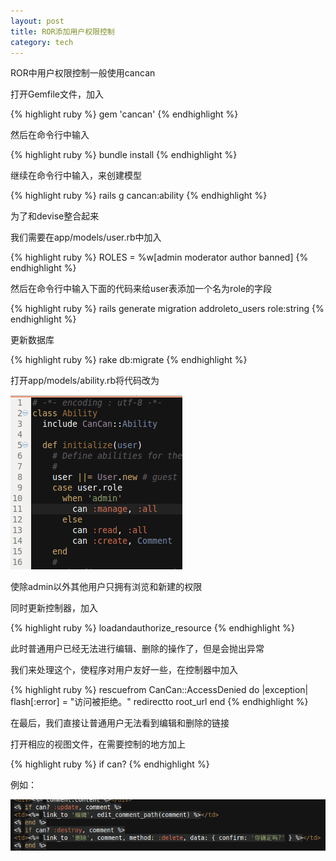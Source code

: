 ```yaml
---
layout: post
title: ROR添加用户权限控制
category: tech
---
```

ROR中用户权限控制一般使用cancan

打开Gemfile文件，加入

{% highlight ruby %}
gem 'cancan'
{% endhighlight %}

然后在命令行中输入

{% highlight ruby %}
bundle install
{% endhighlight %}

继续在命令行中输入，来创建模型

{% highlight ruby %}
rails g cancan:ability
{% endhighlight %}

为了和devise整合起来

我们需要在app/models/user.rb中加入

{% highlight ruby %}
ROLES = %w[admin moderator author banned]
{% endhighlight %}

然后在命令行中输入下面的代码来给user表添加一个名为role的字段

{% highlight ruby %}
rails generate migration addroleto_users role:string
{% endhighlight %}

更新数据库

{% highlight ruby %}
rake db:migrate
{% endhighlight %}


打开app/models/ability.rb将代码改为

<img src="/images/2012/12/Image.png" alt="" title="Image" width="275" height="279" class="alignnone size-full wp-image-2117" />

使除admin以外其他用户只拥有浏览和新建的权限

同时更新控制器，加入

{% highlight ruby %}
loadandauthorize_resource
{% endhighlight %}

此时普通用户已经无法进行编辑、删除的操作了，但是会抛出异常

我们来处理这个，使程序对用户友好一些，在控制器中加入

{% highlight ruby %}
rescuefrom CanCan::AccessDenied do |exception|
  flash[:error] = "访问被拒绝。"
  redirectto root_url
end
{% endhighlight %}

在最后，我们直接让普通用户无法看到编辑和删除的链接

打开相应的视图文件，在需要控制的地方加上 

{% highlight ruby %}
if can?
{% endhighlight %}

例如：

<img src="/images/2012/12/Image1.png" alt="" title="Image" class="alignnone size-medium wp-image-2118" />
